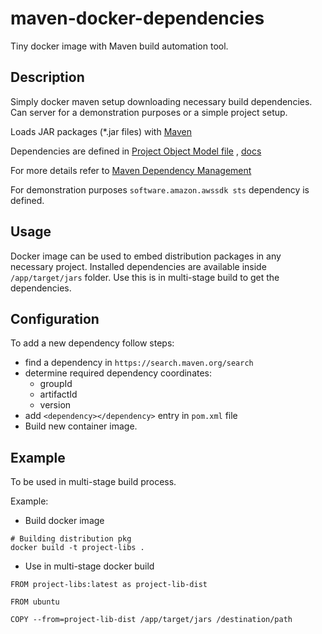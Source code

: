 # maven-docker-dependencies

Tiny docker image with Maven build automation tool.

## Description

Simply docker maven setup downloading necessary build dependencies.
Can server for a demonstration purposes or a simple project setup.

Loads JAR packages (*.jar files) with [Maven](https://maven.apache.org/)

Dependencies are defined in [Project Object Model file](./pom.xml) , [docs](https://maven.apache.org/pom.html)

For more details refer to [Maven Dependency Management](https://maven.apache.org/guides/introduction/introduction-to-dependency-mechanism.html)

For demonstration purposes `software.amazon.awssdk sts` dependency is defined.

## Usage

Docker image can be used to embed distribution packages in any necessary project.
Installed dependencies are available inside `/app/target/jars` folder.
Use this is in multi-stage build to get the dependencies.


## Configuration

To add a new dependency follow steps:  

- find a dependency in `https://search.maven.org/search`
- determine required dependency coordinates:
  - groupId
  - artifactId
  - version
- add `<dependency></dependency>` entry in `pom.xml` file
- Build new container image.

## Example

To be used in multi-stage build process.

Example:

- Build docker image

```
# Building distribution pkg
docker build -t project-libs .
```

- Use in multi-stage docker build

```
FROM project-libs:latest as project-lib-dist

FROM ubuntu

COPY --from=project-lib-dist /app/target/jars /destination/path
```

